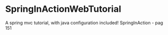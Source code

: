 # SpringInActionWebTutorial
A spring mvc tutorial, with java configuration included!
SpringInAction - pag 151

